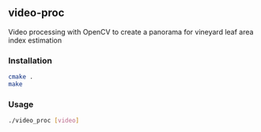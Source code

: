 ## video-proc
Video processing with OpenCV to create a panorama for vineyard leaf area index estimation

### Installation

```bash
cmake .
make
```

### Usage

```bash
./video_proc [video]
```

